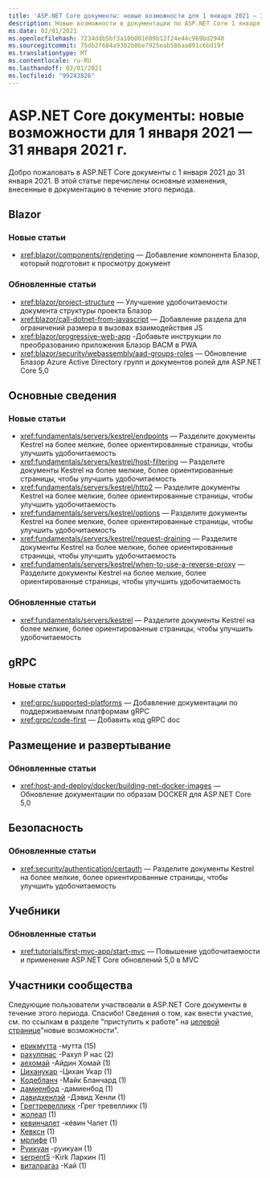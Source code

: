 ```yaml
---
title: 'ASP.NET Core документы: новые возможности для 1 января 2021 — 31 января 2021 г.'
description: Новые возможности в документации по ASP.NET Core 1 января 2021-31 января 2021.
ms.date: 02/01/2021
ms.openlocfilehash: 7234ddb5bf3a10b001609b12f24e44c969bd2948
ms.sourcegitcommit: 75db2f684a9302b0be7925eab586aa091c6bd19f
ms.translationtype: MT
ms.contentlocale: ru-RU
ms.lasthandoff: 02/01/2021
ms.locfileid: "99243826"
---
```

# <a name="aspnet-core-docs-whats-new-for-january-1-2021---january-31-2021"></a>ASP.NET Core документы: новые возможности для 1 января 2021 — 31 января 2021 г.

Добро пожаловать в ASP.NET Core документы с 1 января 2021 до 31 января 2021. В этой статье перечислены основные изменения, внесенные в документацию в течение этого периода.

## <a name="blazor"></a>Blazor

### <a name="new-articles"></a>Новые статьи

- <xref:blazor/components/rendering> — Добавление компонента Блазор, который подготовит к просмотру документ

### <a name="updated-articles"></a>Обновленные статьи

- <xref:blazor/project-structure> — Улучшение удобочитаемости документа структуры проекта Блазор
- <xref:blazor/call-dotnet-from-javascript> — Добавление раздела для ограничений размера в вызовах взаимодействия JS
- <xref:blazor/progressive-web-app> -Добавьте инструкции по преобразованию приложения Блазор ВАСМ в PWA
- <xref:blazor/security/webassembly/aad-groups-roles> — Обновление Блазор Azure Active Directory групп и документов ролей для ASP.NET Core 5,0

## <a name="fundamentals"></a>Основные сведения

### <a name="new-articles"></a>Новые статьи

- <xref:fundamentals/servers/kestrel/endpoints> — Разделите документы Kestrel на более мелкие, более ориентированные страницы, чтобы улучшить удобочитаемость
- <xref:fundamentals/servers/kestrel/host-filtering> — Разделите документы Kestrel на более мелкие, более ориентированные страницы, чтобы улучшить удобочитаемость
- <xref:fundamentals/servers/kestrel/http2> — Разделите документы Kestrel на более мелкие, более ориентированные страницы, чтобы улучшить удобочитаемость
- <xref:fundamentals/servers/kestrel/options> — Разделите документы Kestrel на более мелкие, более ориентированные страницы, чтобы улучшить удобочитаемость
- <xref:fundamentals/servers/kestrel/request-draining> — Разделите документы Kestrel на более мелкие, более ориентированные страницы, чтобы улучшить удобочитаемость
- <xref:fundamentals/servers/kestrel/when-to-use-a-reverse-proxy> — Разделите документы Kestrel на более мелкие, более ориентированные страницы, чтобы улучшить удобочитаемость

### <a name="updated-articles"></a>Обновленные статьи

- <xref:fundamentals/servers/kestrel> — Разделите документы Kestrel на более мелкие, более ориентированные страницы, чтобы улучшить удобочитаемость

## <a name="grpc"></a>gRPC

### <a name="new-articles"></a>Новые статьи

- <xref:grpc/supported-platforms> — Добавление документации по поддерживаемым платформам gRPC
- <xref:grpc/code-first> — Добавить код gRPC doc

## <a name="hosting-and-deployment"></a>Размещение и развертывание

### <a name="updated-articles"></a>Обновленные статьи

- <xref:host-and-deploy/docker/building-net-docker-images> — Обновление документации по образам DOCKER для ASP.NET Core 5,0

## <a name="security"></a>Безопасность

### <a name="updated-articles"></a>Обновленные статьи

- <xref:security/authentication/certauth> — Разделите документы Kestrel на более мелкие, более ориентированные страницы, чтобы улучшить удобочитаемость

## <a name="tutorials"></a>Учебники

### <a name="updated-articles"></a>Обновленные статьи

- <xref:tutorials/first-mvc-app/start-mvc> — Повышение удобочитаемости и применение ASP.NET Core обновлений 5,0 в MVC

## <a name="community-contributors"></a>Участники сообщества

Следующие пользователи участвовали в ASP.NET Core документы в течение этого периода. Спасибо! Сведения о том, как внести участие, см. по ссылкам в разделе "приступить к работе" на [целевой странице](index.yml)"новые возможности".

- [ерикмутта](https://github.com/ericmutta) -мутта (15)
- [рахулпнас](https://github.com/rahulpnath) -Рахул P нас (2)
- [аехомай](https://github.com/aehomay) -Айдин Хомай (1)
- [Циханукар](https://github.com/cihanucar) -Цихан Укар (1)
- [Кодебланч](https://github.com/CodeBlanch) -Майк Бланчард (1)
- [дамиенбод](https://github.com/damienbod) -дамиенбод (1)
- [давидхенлэй](https://github.com/davidhenley) -Дэвид Хенли (1)
- [Грегтревелликк](https://github.com/GregTrevellick) -Грег тревелликк (1)
- [жолеал](https://github.com/joleal) (1)
- [кевинчалет](https://github.com/kevinchalet) -кéвин Чалет (1)
- [Кевксн](https://github.com/Kevxn) (1)
- [мрлифе](https://github.com/mrlife) (1)
- [Руикуан](https://github.com/Ruikuan) -руикуан (1)
- [serpent5](https://github.com/serpent5) -Kirk Ларкин (1)
- [виталрагаз](https://github.com/vitalragaz) -Кай (1)
